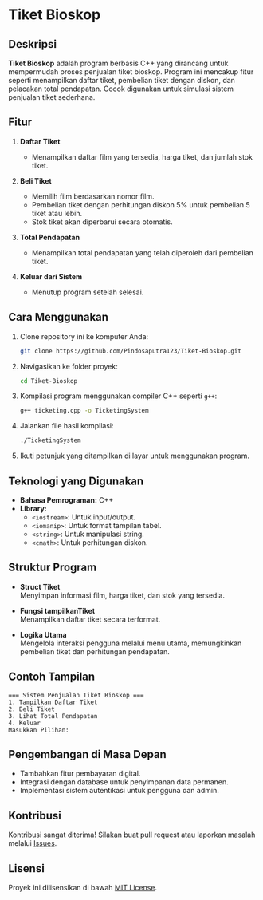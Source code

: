 # Tiket Bioskop

## Deskripsi
**Tiket Bioskop** adalah program berbasis C++ yang dirancang untuk mempermudah proses penjualan tiket bioskop. Program ini mencakup fitur seperti menampilkan daftar tiket, pembelian tiket dengan diskon, dan pelacakan total pendapatan. Cocok digunakan untuk simulasi sistem penjualan tiket sederhana.

## Fitur
1. **Daftar Tiket**  
   - Menampilkan daftar film yang tersedia, harga tiket, dan jumlah stok tiket.

2. **Beli Tiket**  
   - Memilih film berdasarkan nomor film.  
   - Pembelian tiket dengan perhitungan diskon 5% untuk pembelian 5 tiket atau lebih.  
   - Stok tiket akan diperbarui secara otomatis.  

3. **Total Pendapatan**  
   - Menampilkan total pendapatan yang telah diperoleh dari pembelian tiket.  

4. **Keluar dari Sistem**  
   - Menutup program setelah selesai.

## Cara Menggunakan
1. Clone repository ini ke komputer Anda:
   ```bash
   git clone https://github.com/Pindosaputra123/Tiket-Bioskop.git
   ```
2. Navigasikan ke folder proyek:
   ```bash
   cd Tiket-Bioskop
   ```
3. Kompilasi program menggunakan compiler C++ seperti `g++`:
   ```bash
   g++ ticketing.cpp -o TicketingSystem
   ```
4. Jalankan file hasil kompilasi:
   ```bash
   ./TicketingSystem
   ```
5. Ikuti petunjuk yang ditampilkan di layar untuk menggunakan program.

## Teknologi yang Digunakan
- **Bahasa Pemrograman:** C++  
- **Library:**  
  - `<iostream>`: Untuk input/output.  
  - `<iomanip>`: Untuk format tampilan tabel.  
  - `<string>`: Untuk manipulasi string.  
  - `<cmath>`: Untuk perhitungan diskon.

## Struktur Program
- **Struct Tiket**  
  Menyimpan informasi film, harga tiket, dan stok yang tersedia.

- **Fungsi tampilkanTiket**  
  Menampilkan daftar tiket secara terformat.

- **Logika Utama**  
  Mengelola interaksi pengguna melalui menu utama, memungkinkan pembelian tiket dan perhitungan pendapatan.

## Contoh Tampilan
```
=== Sistem Penjualan Tiket Bioskop ===
1. Tampilkan Daftar Tiket
2. Beli Tiket
3. Lihat Total Pendapatan
4. Keluar
Masukkan Pilihan: 
```

## Pengembangan di Masa Depan
- Tambahkan fitur pembayaran digital.
- Integrasi dengan database untuk penyimpanan data permanen.
- Implementasi sistem autentikasi untuk pengguna dan admin.

## Kontribusi
Kontribusi sangat diterima! Silakan buat pull request atau laporkan masalah melalui [Issues](https://github.com/Pindosaputra123/Tiket-Bioskop/issues).

## Lisensi
Proyek ini dilisensikan di bawah [MIT License](LICENSE).
